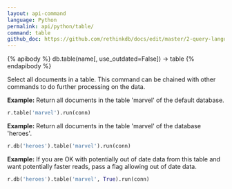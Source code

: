 ```yaml
---
layout: api-command 
language: Python
permalink: api/python/table/
command: table
github_doc: https://github.com/rethinkdb/docs/edit/master/2-query-language/api/python/selecting-data/table.md
---
```


{% apibody %}
db.table(name[, use_outdated=False]) → table
{% endapibody %}

Select all documents in a table. This command can be chained with other commands to do
further processing on the data.

__Example:__ Return all documents in the table 'marvel' of the default database.

```py
r.table('marvel').run(conn)
```


__Example:__ Return all documents in the table 'marvel' of the database 'heroes'.

```py
r.db('heroes').table('marvel').run(conn)
```


__Example:__ If you are OK with potentially out of date data from this table and want
potentially faster reads, pass a flag allowing out of date data.

```py
r.db('heroes').table('marvel', True).run(conn)
```

